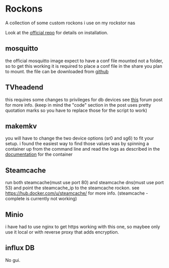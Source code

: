 # Rockons
A collection of some custom rockons i use on my rockstor nas



Look at the [official  repo](https://github.com/rockstor/rockon-registry) for details on installation.

## mosquitto
the official mosquitto image expect to have a conf file mounted not a folder, so to get this working it is required to place a conf file in the share you plan to mount. the file can be downloaded from [github](https://github.com/eclipse/mosquitto/blob/master/mosquitto.conf)

## TVheadend
this requires some changes to privileges for db devices see [this](https://forum.rockstor.com/t/hardware-permessions/1345) forum post for more info. (keep in mind the "code" section in the post uses pretty quotation marks so you have to replace those for the script to work)

## makemkv
you will have to change the two device options (sr0 and sg6) to fit your setup. i found the easiest way to find those values was by spinning a container up from the command line and read the logs as described in the [documentation](https://hub.docker.com/r/jlesage/makemkv/) for the container

## Steamcache
run both steamcache(must use port 80) and steamcache dns(must use port 53) and point the steamcache_ip to the steamcache rockon.
see https://hub.docker.com/u/steamcache/ for more info.
(steamcache -complete is currently not working)

## Minio
i have had to use nginx to get https working with this one, so maybee only use it local or with reverse proxy that adds encryption.

## influx DB
No gui.
